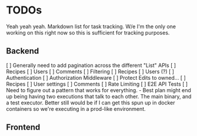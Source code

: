 # TODOs

Yeah yeah yeah. Markdown list for task tracking. W/e I'm the only one working on
this right now so this is sufficient for tracking purposes.

## Backend

[ ] Generally need to add pagination across the different "List" APIs
	[ ] Recipes
	[ ] Users
	[ ] Comments
[ ] Filtering
	[ ] Recipes
	[ ] Users (?)
[ ] Authentication
[ ] Authorization Middleware
	[ ] Protect Edits to owned...
		[ ] Recipes
		[ ] User settings
		[ ] Comments
	[ ] Rate Limiting
[ ] E2E API Tests
	[ ] Need to figure out a pattern that works for everything. 
		- Best plan might end up being having two executions that talk to each
		  other. The main binary, and a test executor. Better still would be if
		  I can get this spun up in docker containers so we're executing in a
		  prod-like environment.

## Frontend

